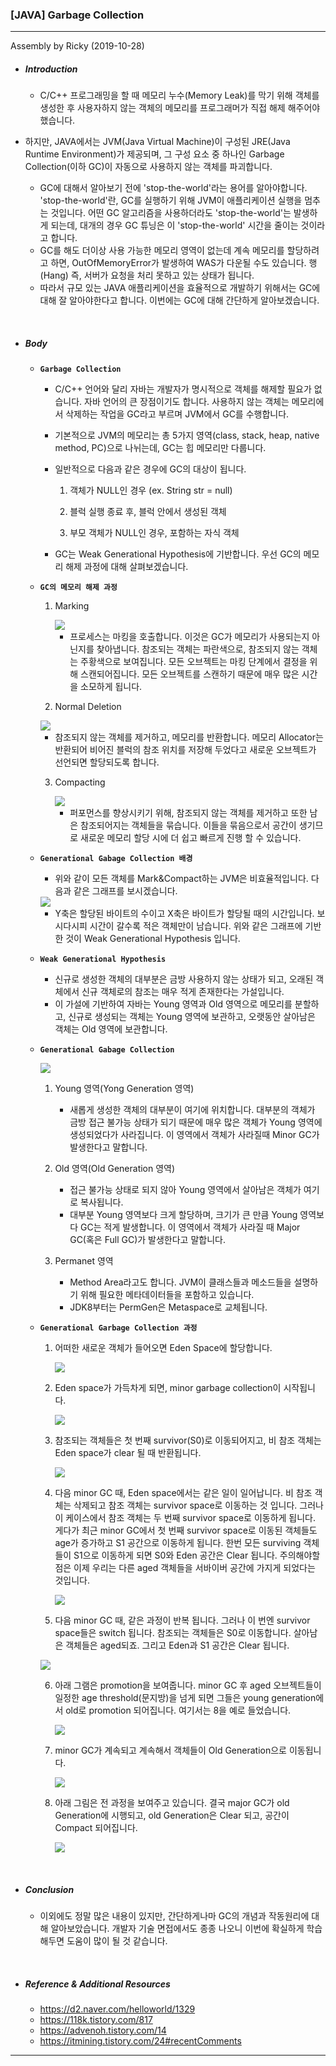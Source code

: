 ### [JAVA] Garbage Collection

---

Assembly by Ricky (2019-10-28)

- #####  Introduction

  - C/C++ 프로그래밍을 할 때 메모리 누수(Memory Leak)를 막기 위해 객체를 생성한 후 사용자하지 않는 객체의 메모리를 프로그래머가 직접 해제 해주어야 했습니다. 
- 하지만, JAVA에서는 JVM(Java Virtual Machine)이 구성된 JRE(Java Runtime Environment)가 제공되며, 그 구성 요소 중 하나인 Garbage Collection(이하 GC)이 자동으로 사용하지 않는 객체를 파괴합니다.
  - GC에 대해서 알아보기 전에 'stop-the-world'라는 용어를 알아야합니다. 'stop-the-world'란, GC를 실행하기 위해 JVM이 애플리케이션 실행을 멈추는 것입니다. 어떤 GC 알고리즘을 사용하더라도 'stop-the-world'는 발생하게 되는데, 대개의 경우 GC 튜닝은 이 'stop-the-world' 시간을 줄이는 것이라고 합니다.
  - GC를 해도 더이상 사용 가능한 메모리 영역이 없는데 계속 메모리를 할당하려고 하면, OutOfMemoryError가 발생하여 WAS가 다운될 수도 있습니다. 행(Hang) 즉, 서버가 요청을 처리 못하고 있는 상태가 됩니다.
  - 따라서 규모 있는 JAVA 애플리케이션을 효율적으로 개발하기 위해서는 GC에 대해 잘 알아야한다고 합니다. 이번에는 GC에 대해 간단하게 알아보겠습니다.

<br>

- ##### Body

  - **```Garbage Collection```**

    - C/C++ 언어와 달리 자바는 개발자가 명시적으로 객체를 해제할 필요가 없습니다. 자바 언어의 큰 장점이기도 합니다. 사용하지 않는 객체는 메모리에서 삭제하는 작업을 GC라고 부르며 JVM에서 GC를 수행합니다. 
  
    - 기본적으로 JVM의 메모리는 총 5가지 영역(class, stack, heap, native method, PC)으로 나뉘는데, GC는 힙 메모리만 다룹니다. 
  
    - 일반적으로 다음과 같은 경우에  GC의 대상이 됩니다.
      1. 객체가 NULL인 경우 (ex. String str = null)
  
      2. 블럭 실행 종료 후, 블럭 안에서 생성된 객체
  
      3. 부모 객체가 NULL인 경우, 포함하는 자식 객체
  
    - GC는 Weak Generational Hypothesis에 기반합니다. 우선 GC의 메모리 해제 과정에 대해 살펴보겠습니다.
  
  - **```GC의 메모리 해제 과정```**
  
    1. Marking 
  
       <img src="./resources/java-gc-001.png">
  
       - 프로세스는 마킹을 호출합니다. 이것은 GC가 메모리가 사용되는지 아닌지를 찾아냅니다. 참조되는 객체는 파란색으로, 참조되지 않는 객체는 주황색으로 보여집니다. 모든 오브젝트는 마킹 단계에서 결정을 위해 스캔되어집니다. 모든 오브젝트를 스캔하기 때문에 매우 많은 시간을 소모하게 됩니다.
  
    2.  Normal Deletion
  
       <img src="./resources/java-gc-002.png">
  
       - 참조되지 않는 객체를 제거하고, 메모리를 반환합니다. 메모리 Allocator는 반환되어 비어진 블럭의 참조 위치를 저장해 두었다고 새로운 오브젝트가 선언되면 할당되도록 합니다.
  
    3. Compacting
  
       <img src="./resources/java-gc-003.png">
  
       - 퍼포먼스를 향상시키기 위해, 참조되지 않는 객체를 제거하고 또한 남은 참조되어지는 객체들을 묶습니다. 이들을 묶음으로서 공간이 생기므로 새로운 메모리 할당 시에 더 쉽고 빠르게 진행 할 수 있습니다.
  
  - **```Generational Gabage Collection 배경```**
  
    - 위와 같이 모든 객체를 Mark&Compact하는 JVM은 비효율적입니다. 다음과 같은 그래프를 보시겠습니다.
  
    <img src="./resources/java-gc-004.png">
  
    - Y축은 할당된 바이트의 수이고 X축은 바이트가 할당될 때의 시간입니다. 보시다시피 시간이 갈수록 적은 객체만이 남습니다. 위와 같은 그래프에 기반한 것이 Weak Generational Hypothesis 입니다.
  
  - **```Weak Generational Hypothesis```**
  
    - 신규로 생성한 객체의 대부분은 금방 사용하지 않는 상태가 되고, 오래된 객체에서 신규 객체로의 참조는 매우 적게 존재한다는 가설입니다.  
    - 이 가설에 기반하여 자바는 Young 영역과 Old 영역으로 메모리를 분할하고, 신규로 생성되는 객체는 Young 영역에 보관하고, 오랫동안 살아남은 객체는 Old 영역에 보관합니다.
  
  - **```Generational Gabage Collection```**
  
    <img src="./resources/java-gc-006.png">
  
    1. Young 영역(Yong Generation 영역)
       - 새롭게 생성한 객체의 대부분이 여기에 위치합니다. 대부분의 객체가 금방 접근 불가능 상태가 되기 때문에 매우 많은 객체가 Young 영역에 생성되었다가 사라집니다. 이 영역에서 객체가 사라질때 Minor GC가 발생한다고 말합니다.
  
    2. Old 영역(Old Generation 영역)
       - 접근 불가능 상태로 되지 않아 Young 영역에서 살아남은 객체가 여기로 복사됩니다. 
       - 대부분 Young 영역보다 크게 할당하며, 크기가 큰 만큼 Young 영역보다 GC는 적게 발생합니다. 이 영역에서 객체가 사라질 때 Major GC(혹은 Full GC)가 발생한다고 말합니다.
  
    3. Permanet 영역
       - Method Area라고도 합니다. JVM이 클래스들과 메소드들을 설명하기 위해 필요한 메타데이터들을 포함하고 있습니다.  
       - JDK8부터는 PermGen은 Metaspace로 교체됩니다.
  
  - **```Generational Garbage Collection 과정```**
  
    1. 어떠한 새로운 객체가 들어오면 Eden Space에 할당합니다. 
  
       <img src="./resources/java-gc-007.png">
  
       <br>
  
    2. Eden space가 가득차게 되면, minor garbage collection이 시작됩니다.
  
       <img src="./resources/java-gc-008.png">
  
       <br>
  
    3. 참조되는 객체들은 첫 번째 survivor(S0)로 이동되어지고, 비 참조 객체는 Eden space가 clear 될 때 반환됩니다.
  
       <img src="./resources/java-gc-009.png">
  
       <br>
  
    4. 다음 minor GC 때, Eden space에서는 같은 일이 일어납니다. 비 참조 객체는 삭제되고 참조 객체는 survivor space로 이동하는 것 입니다. 그러나 이 케이스에서 참조 객체는 두 번째 survivor space로 이동하게 됩니다. 게다가 최근 minor GC에서 첫 번째 survivor space로 이동된 객체들도 age가 증가하고 S1 공간으로 이동하게 됩니다. 한번 모든 surviving 객체들이 S1으로 이동하게 되면 S0와 Eden 공간은 Clear 됩니다. 주의해야할 점은 이제 우리는 다른 aged 객체들을 서바이버 공간에 가지게 되었다는 것입니다.
  
       <img src="./resources/java-gc-010.png">
  
       <br>
  
    5.  다음 minor GC 때, 같은 과정이 반복 됩니다. 그러나 이 번엔 survivor space들은 switch 됩니다. 참조되는 객체들은 S0로 이동합니다. 살아남은 객체들은 aged되죠. 그리고 Eden과 S1 공간은 Clear 됩니다.
  
       <img src="./resources/java-gc-011.png">
  
       <br>
  
    6. 아래 그램은 promotion을 보여줍니다. minor GC 후 aged 오브젝트들이 일정한 age threshold(문지방)을 넘게 되면 그들은 young generation에서 old로 promotion 되어집니다. 여기서는 8을 예로 들었습니다.
  
       <img src="./resources/java-gc-012.png">
  
       
  
       <br>
  
    7. minor GC가 계속되고 계속해서 객체들이 Old Generation으로 이동됩니다.
  
       <img src="./resources/java-gc-013.png">
  
       <br>
  
    8. 아래 그림은 전 과정을 보여주고 있습니다. 결국 major GC가 old Generation에 시행되고, old Generation은 Clear 되고, 공간이 Compact 되어집니다.
  
       <img src="./resources/java-gc-014.png">

<br>

- ##### Conclusion

  - 이외에도 정말 많은 내용이 있지만, 간단하게나마 GC의 개념과 작동원리에 대해 알아보았습니다. 개발자 기술 면접에서도 종종 나오니 이번에 확실하게 학습해두면 도움이 많이 될 것 같습니다.

<br>

- ##### Reference & Additional Resources

  - https://d2.naver.com/helloworld/1329 
  - https://118k.tistory.com/817
  - https://advenoh.tistory.com/14 
  - https://itmining.tistory.com/24#recentComments 

---





